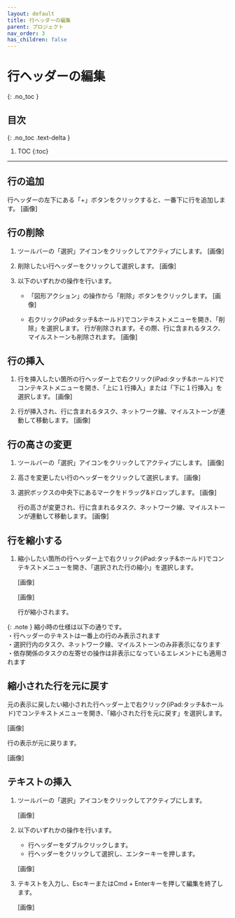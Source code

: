 ```yaml
---
layout: default
title: 行ヘッダーの編集
parent: プロジェクト
nav_order: 3
has_children: false
---
```


# 行ヘッダーの編集
{: .no_toc }

## 目次
{: .no_toc .text-delta }

1. TOC
{:toc}

---

## 行の追加

行ヘッダーの左下にある「+」ボタンをクリックすると、一番下に行を追加します。
[画像]

## 行の削除

1. ツールバーの「選択」アイコンをクリックしてアクティブにします。
   [画像]

2. 削除したい行ヘッダーをクリックして選択します。
   [画像]

3. 以下のいずれかの操作を行います。
   - 「図形アクション」の操作から「削除」ボタンをクリックします。
  [画像]

   - 右クリック(iPad:タッチ&ホールド)でコンテキストメニューを開き、「削除」を選択します。
  行が削除されます。その際、行に含まれるタスク、マイルストーンも削除されます。
  [画像]

## 行の挿入

1. 行を挿入したい箇所の行ヘッダー上で右クリック(iPad:タッチ&ホールド)でコンテキストメニューを開き、「上に１行挿入」または「下に１行挿入」を選択します。
   [画像]

2. 行が挿入され、行に含まれるタスク、ネットワーク線、マイルストーンが連動して移動します。
   [画像]

## 行の高さの変更

1. ツールバーの「選択」アイコンをクリックしてアクティブにします。
[画像]
    
2. 高さを変更したい行のヘッダーをクリックして選択します。
[画像]

3. 選択ボックスの中央下にあるマークをドラッグ&ドロップします。
[画像]

    行の高さが変更され、行に含まれるタスク、ネットワーク線、マイルストーンが連動して移動します。
[画像]

## 行を縮小する

1. 縮小したい箇所の行ヘッダー上で右クリック(iPad:タッチ&ホールド)でコンテキストメニューを開き、「選択された行の縮小」を選択します。
    
    [画像]
    
    [画像]

    行が縮小されます。

{: .note }
縮小時の仕様は以下の通りです。  
・行ヘッダーのテキストは一番上の行のみ表示されます  
・選択行内のタスク、ネットワーク線、マイルストーンのみ非表示になります  
・依存関係のタスクの左寄せの操作は非表示になっているエレメントにも適用されます

## 縮小された行を元に戻す

元の表示に戻したい縮小された行ヘッダー上で右クリック(iPad:タッチ&ホールド)でコンテキストメニューを開き、「縮小された行を元に戻す」を選択します。

[画像]

行の表示が元に戻ります。

[画像]

## テキストの挿入

1. ツールバーの「選択」アイコンをクリックしてアクティブにします。
    
   [画像]
    
2. 以下のいずれかの操作を行います。
    - 行ヘッダーをダブルクリックします。
    - 行ヘッダーをクリックして選択し、エンターキーを押します。
    
    [画像]
    
3. テキストを入力し、EscキーまたはCmd + Enterキーを押して編集を終了します。
    
    [画像]